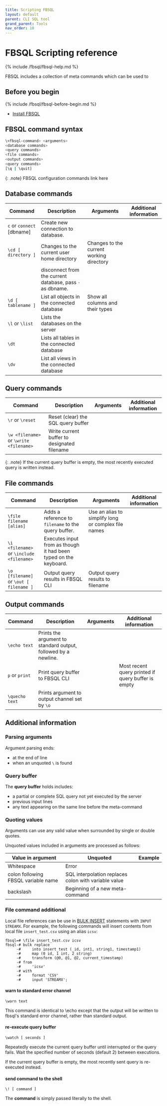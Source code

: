 ```yaml
---
title: Scripting FBSQL
layout: default
parent: CLI SQL tool
grand_parent: Tools
nav_order: 10
---
```

# FBSQL Scripting reference

{% include /fbsql/fbsql-help.md %}

FBSQL includes a collection of meta commands which can be used to

<!--rewrite
Anything you enter in fbsql that begins with an unquoted backslash is a fbsql meta-command that is processed by fbsql itself. These commands make fbsql more useful for administration or scripting. Meta-commands are often called slash or backslash commands.

The format of an fbsql command is the backslash, followed immediately by a command verb, then any arguments. The arguments are separated from the command verb and each other by any number of whitespace characters.

-->

## Before you begin

{% include /fbsql/fbsql-before-begin.md %}
* [Install FBSQL](/docs/tools/fbsql/fbsql-install)

## FBSQL command syntax

```sh
\<fbsql-command> <arguments>
<database commands>
<query commands>
<file commands>
<output commands>
<query commands>
[\q | \quit]
```

{: .note}
FBSQL configuration commands link here

## Database commands

| Command | Description | Arguments | Additional information |
|---|---|---|---|
| `c` or `connect` [dbname] | Create new connection to database. |  |
| `\cd [ directory ]` | Changes to the current user home directory | Changes to the current working directory |  |
|   | disconnect from the current database, pass `-` as dbname.|
| `\d [ tablename ]` | List all objects in the connected database | Show all columns and their types |  |
| `\l` or `\list` | Lists the databases on the server |  |  |
| `\dt` | Lists all tables in the connected database |  |  |
| `\dv` | List all views in the connected database |  |  |

## Query commands

| Command | Description | Arguments | Additional information |
|---|---|---|---|
| `\r` or `\reset` | Reset (clear) the SQL query buffer |  |  |
| `\w <filename>` or `\write <filename>` | Write current buffer to designated filename |

{: .note}
If the current query buffer is empty, the most recently executed query is written instead.

## File commands

| Command | Description | Arguments | Additional information |
|---|---|---|---|
| `\file filename [alias]` | Adds a reference to `filename` to the query buffer. | Use an alias to simplify long or complex file names |
| `\i <filename>` or `\include <filename>`| Executes input from <filename> as though it had been typed on the keyboard. |  |  |
| `\o [filename]` or `\out [ filename ]` | Output query results in FBSQL CLI | Output query results to filename |  |

## Output commands

| Command | Description | Arguments | Additional information |
|---|---|---|---|
| `\echo text` | Prints the argument to standard output, followed by a newline. |
| `p` or `print` | Print query buffer to FBSQL CLI |  | Most recent query printed if query buffer is empty |
| `\quecho text` | Prints argument to output channel set by `\o` |

## Additional information

### Parsing arguments

Argument parsing ends:
* at the end of line
* when an unquoted `\` is found

### Query buffer

The **query buffer** holds includes:
* a partial or complete SQL query not yet executed by the server
* previous input lines
* any text appearing on the same line before the meta-command

### Quoting values

Arguments can use any valid value when surrounded by single or double quotes.

Unquoted values included in arguments are processed as follows:

| Value in argument | Unquoted | Example |
|---|---|---|
| Whitespace | Error |
| colon following FBSQL variable name |  SQL interpolation replaces colon with variable value |
| backslash | Beginning of a new meta-command |

### File command additional

Local file references can be use in [BULK INSERT](/docs/sql-guide/statements/statement-insert-bulk/) statements with `INPUT STREAMX`. For example, the following commands will insert contents from local file `insert_test.csv` using an alias `icsv`:

```
fbsql=# \file insert_test.csv icsv
fbsql-# bulk replace
     -#     into insert_test (_id, int1, string1, timestamp1)
     -#     map (0 id, 1 int, 2 string)
     -#     transform (@0, @1, @2, current_timestamp)
     -# from
     -#     'icsv'
     -# with
     -#     format 'CSV'
     -#     input 'STREAMX';
```






####  warn to standard error channel

```shell
\warn text
```

This command is identical to \echo except that the output will be written to fbsql's standard error channel, rather than standard output.

####  re-execute query buffer

```shell
\watch [ seconds ]
```

Repeatedly execute the current query buffer until interrupted or the query fails. Wait the specified number of seconds (default 2) between executions.

If the current query buffer is empty, the most recently sent query is re-executed instead.

####  send command to the shell

```shell
\! [ command ]
```

The **command** is simply passed literally to the shell.
